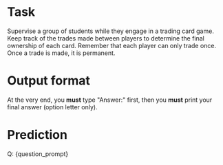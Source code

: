 # Task
Supervise a group of students while they engage in a trading card game. Keep track of the trades made between players to determine the final ownership of each card. Remember that each player can only trade once. Once a trade is made, it is permanent.

# Output format
At the very end, you **must** type "Answer:" first, then you **must** print your final answer (option letter only).

# Prediction
Q: {question_prompt}
